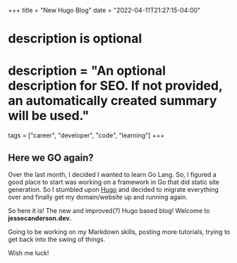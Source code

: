 +++
title = "New Hugo Blog"
date = "2022-04-11T21:27:15-04:00"

#
# description is optional
#
# description = "An optional description for SEO. If not provided, an automatically created summary will be used."

tags = ["career", "developer", "code", "learning"]
+++

## Here we GO again?

Over the last month, I decided I wanted to learn Go Lang. So, I figured a good place to start was working on a framework in Go that did static site generation. So I stumbled upon [Hugo](https://gohugo.io) and decided to migrate everything over and finally get my domain/website up and running again.

So here it is! The new and improved(?) Hugo based blog! Welcome to **jessecanderson.dev**.

Going to be working on my Markdown skills, posting more tutorials, trying to get back into the swing of things.

Wish me luck!

